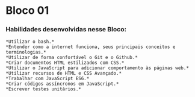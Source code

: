  # **Bloco 01**
 
 ### Habilidades desenvolvidas nesse Bloco:

    *Utilizar o bash.*
    *Entender como a internet funciona, seus principais conceitos e terminologias.*
    *Utilizar de forma confortável o Git e o Github.*
    *Criar documentos HTML estilizados com CSS.*
    *Utilizar o JavaScript para adicionar comportamento às páginas web.*
    *Utilizar recursos de HTML e CSS Avançado.*
    *Trabalhar com JavaScript ES6.*
    *Criar códigos assíncronos em JavaScript.*
    *Escrever testes unitários.*
